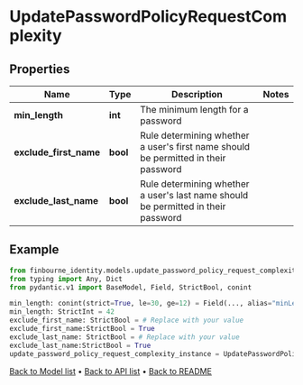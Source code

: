 # UpdatePasswordPolicyRequestComplexity

## Properties
Name | Type | Description | Notes
------------ | ------------- | ------------- | -------------
**min_length** | **int** | The minimum length for a password | 
**exclude_first_name** | **bool** | Rule determining whether a user&#39;s first name should be permitted in their password | 
**exclude_last_name** | **bool** | Rule determining whether a user&#39;s last name should be permitted in their password | 
## Example

```python
from finbourne_identity.models.update_password_policy_request_complexity import UpdatePasswordPolicyRequestComplexity
from typing import Any, Dict
from pydantic.v1 import BaseModel, Field, StrictBool, conint

min_length: conint(strict=True, le=30, ge=12) = Field(..., alias="minLength", description="The minimum length for a password")
min_length: StrictInt = 42
exclude_first_name: StrictBool = # Replace with your value
exclude_first_name:StrictBool = True
exclude_last_name: StrictBool = # Replace with your value
exclude_last_name:StrictBool = True
update_password_policy_request_complexity_instance = UpdatePasswordPolicyRequestComplexity(min_length=min_length, exclude_first_name=exclude_first_name, exclude_last_name=exclude_last_name)

```

[Back to Model list](../README.md#documentation-for-models) &#8226; [Back to API list](../README.md#documentation-for-api-endpoints) &#8226; [Back to README](../README.md)

